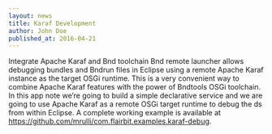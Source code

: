 ```yaml
---
layout: news
title: Karaf Development
author: John Doe
published_at: 2016-04-21
---
```


Integrate Apache Karaf and Bnd toolchain
Bnd remote launcher allows debugging bundles and Bndrun files in Eclipse using a remote Apache Karaf instance as the target OSGi runtime. This is a very convenient way to combine Apache Karaf features with the power of Bndtools OSGi toolchain.
In this app note we’re going to build a simple declarative service and we are going to use Apache Karaf as a remote OSGi target runtime to debug the ds from within Eclipse.
A complete working example is available at https://github.com/mrulli/com.flairbit.examples.karaf-debug.